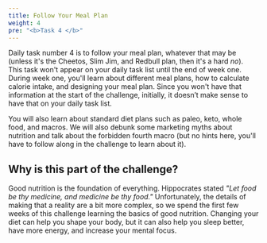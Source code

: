 ```yaml
---
title: Follow Your Meal Plan
weight: 4
pre: "<b>Task 4 </b>"
---
```


Daily task number 4 is to follow your meal plan, whatever that may be (unless it's the Cheetos, Slim Jim, and Redbull plan, then it's a hard _no_).  This task won't appear on your daily task list until the end of week one. During week one, you'll learn about different meal plans, how to calculate calorie intake, and designing your meal plan. Since you won't have that information at the start of the challenge, initially, it doesn’t make sense to have that on your daily task list.

You will also learn about standard diet plans such as paleo, keto, whole food, and macros. We will also debunk some marketing myths about nutrition and talk about the forbidden fourth macro (but no hints here, you'll have to follow along in the challenge to learn about it).

## Why is this part of the challenge?

Good nutrition is the foundation of everything. Hippocrates stated _"Let food be thy medicine, and medicine be thy food."_ Unfortunately, the details of making that a reality are a bit more complex, so we spend the first few weeks of this challenge learning the basics of good nutrition. Changing your diet can help you shape your body, but it can also help you sleep better, have more energy, and increase your mental focus.
